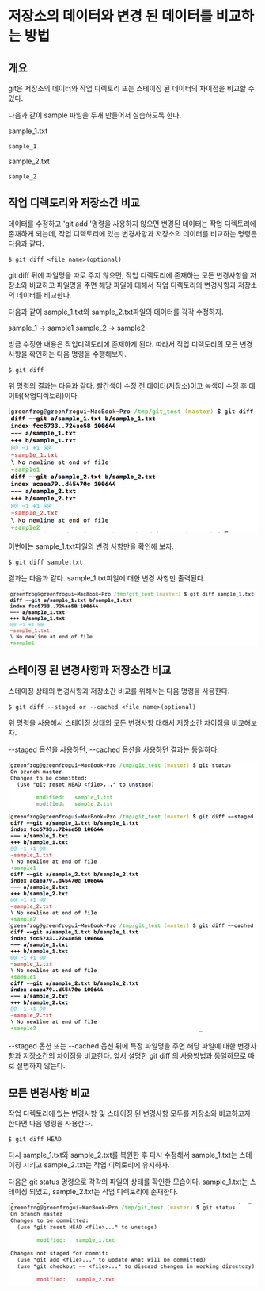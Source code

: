 # 저장소의 데이터와 변경 된 데이터를 비교하는 방법

## 개요

git은 저장소의 데이터와 작업 디렉토리 또는 스테이징 된 데이터의 차이점을 비교할 수 있다. 

다음과 같이 sample 파일을 두개 만들어서 실습하도록 한다. 

sample_1.txt
```
sample_1
```

sample_2.txt
```
sample_2
```

## 작업 디렉토리와 저장소간 비교

데이터를 수정하고 'git add <file name>'명령을 사용하지 않으면 변경된 데이터는 작업 디렉토리에 존재하게 되는데, 작업 디렉토리에 있는 변경사항과 저장소의 데이터를 비교하는 명령은 다음과 같다. 

```
$ git diff <file name>(optional)
```

git diff 뒤에 파일명을 따로 주지 않으면, 작업 디렉토리에 존재하는 모든 변경사항을 저장소와 비교하고 파일명을 주면 해당 파일에 대해서 작업 디렉토리의 변경사항과 저장소의 데이터를 비교한다. 

다음과 같이 sample_1.txt와 sample_2.txt파일의 데이터를 각각 수정하자.

sample_1 -> sample1
sample_2 -> sample2

방금 수정한 내용은 작업디렉토리에 존재하게 된다. 따라서 작업 디렉토리의 모든 변경 사항을 확인하는 다음 명령을 수행해보자.

```
$ git diff
```

위 명령의 결과는 다음과 같다. 빨간색이 수정 전 데이터(저장소)이고 녹색이 수정 후 데이터(작업디렉토리)이다. 

![git diff](./git_diff.png)

이번에는 sample_1.txt파일의 변경 사항만을 확인해 보자.

```
$ git diff sample.txt
```

결과는 다음과 같다. sample_1.txt파일에 대한 변경 사항만 출력된다. 

![git diff filename](./git_diff_sample_1.png)

## 스테이징 된 변경사항과 저장소간 비교

스테이징 상태의 변경사항과 저장소간 비교를 위해서는 다음 명령을 사용한다. 

```
$ git diff --staged or --cached <file name>(optional)
```

위 명령을 사용해서 스테이징 상태의 모든 변경사항 대해서 저장소간 차이점을 비교해보자.

--staged 옵션을 사용하던, --cached 옵션을 사용하던 결과는 동일하다. 

![git_diff_staged](./git_diff_staged.png)

--staged 옵션 또는 --cached 옵션 뒤에 특정 파일명을 주면 해당 파일에 대한 변경사항과 저장소간의 차이점을 비교한다. 
앞서 설명한 git diff <file name>의 사용방법과 동일하므로 따로 설명하지 않는다.

## 모든 변경사항 비교 

작업 디렉토리에 있는 변경사항 및 스테이징 된 변경사항 모두를 저장소와 비교하고자 한다면 다음 명령을 사용한다. 

```
$ git diff HEAD
```

다시 sample_1.txt와 sample_2.txt를 복원한 후 다시 수정해서 sample_1.txt는 스테이징 시키고 sample_2.txt는 작업 디렉토리에 유지하자.

다음은 git status 명령으로 각각의 파일의 상태를 확인한 모습이다. sample_1.txt는 스테이징 되었고, sample_2.txt는 작업 디렉토리에 존재한다. 

![git_status](./git_status.png)




